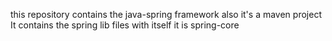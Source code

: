 this repository contains the java-spring framework
also it's a maven project 
It contains the spring lib files with itself
it is spring-core
